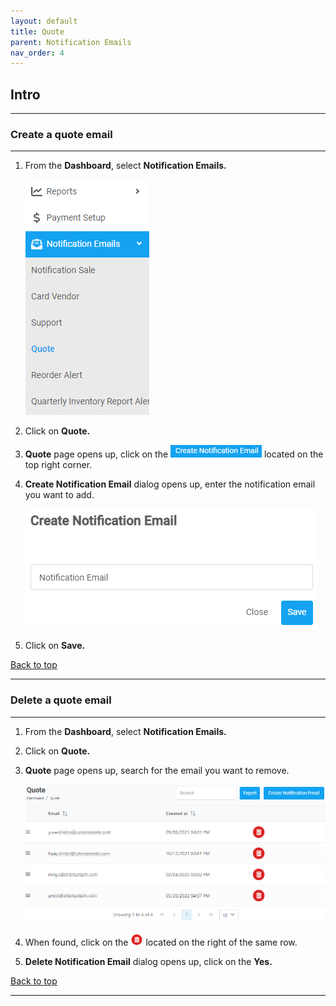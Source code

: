 ```yaml
---
layout: default
title: Quote
parent: Notification Emails
nav_order: 4
---
```


## Intro

---

### Create a quote email

---

1. From the **Dashboard**, select **Notification Emails.**

   ![notification_dashboard](../../images/quoteemail/quote_dashboard.png)

2. Click on **Quote.**
3. **Quote** page opens up, click on the ![create_notification_email](../../images/buttons/createnotificationemail.png) located on the top right corner.
4. **Create Notification Email** dialog opens up, enter the notification email you want to add.

   ![create_notification_email](../../images/support/creatnotificationemail.png)

5. Click on **Save.**

<a href="#top" id="back-to-top">Back to top</a>

---

### Delete a quote email

---

1. From the **Dashboard**, select **Notification Emails.**
2. Click on **Quote.**
3. **Quote** page opens up, search for the email you want to remove.

   ![quote_email_page](../../images/quoteemail/quote_page.png)

4. When found, click on the ![delete_button](../../images/buttons/delete_2.png) located on the right of the same row.

5. **Delete Notification Email** dialog opens up, click on the **Yes.**

<a href="#top" id="back-to-top">Back to top</a>

---
